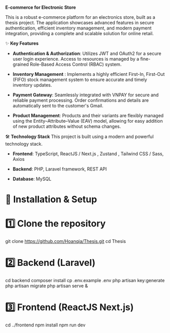 **E-commerce for Electronic Store**

This is a robust e-commerce platform for an electronics store, built as a thesis project. The application showcases advanced features in secure authentication, efficient inventory management, and modern payment integration, providing a complete and scalable solution for online retail.

✨ **Key Features**

- **Authentication & Authorization**: Utilizes JWT and OAuth2 for a secure user login experience. Access to resources is managed by a fine-grained Role-Based Access Control (RBAC) system.

- **Inventory Management** : Implements a highly efficient First-In, First-Out (FIFO) stock management system to ensure accurate and timely inventory updates.

- **Payment Gateway**: Seamlessly integrated with VNPAY for secure and reliable payment processing. Order confirmations and details are automatically sent to the customer's Gmail.

- **Product Management**: Products and their variants are flexibly managed using the Entity–Attribute–Value (EAV) model, allowing for easy addition of new product attributes without schema changes.

🛠️ **Technology Stack**
    This project is built using a modern and powerful technology stack.

- **Frontend**: TypeScript, ReactJS / Next.js , Zustand , Tailwind CSS / Sass, Axios

- **Backend**: PHP, Laravel framework, REST API

- **Database**: MySQL

# 🚀 Installation & Setup

# 1️⃣ Clone the repository
git clone https://github.com/Hoanqia/Thesis.git
cd Thesis

# 2️⃣ Backend (Laravel)
cd backend
composer install
cp .env.example .env
php artisan key:generate
php artisan migrate
php artisan serve &

# 3️⃣ Frontend (ReactJS Next.js)
cd ../frontend
npm install
npm run dev

